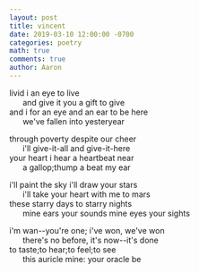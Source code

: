 ```yaml
---
layout: post
title: vincent
date: 2019-03-10 12:00:00 -0700
categories: poetry 
math: true
comments: true
author: Aaron
---
```



livid i an eye to live  
&nbsp;&nbsp;&nbsp;&nbsp;&nbsp;&nbsp;and give it you a gift to give  
and i for an eye and an ear to be here  
&nbsp;&nbsp;&nbsp;&nbsp;&nbsp;&nbsp;we've fallen into yesteryear  

through poverty despite our cheer  
&nbsp;&nbsp;&nbsp;&nbsp;&nbsp;&nbsp;i'll give-it-all and give-it-here  
your heart i hear a heartbeat near  
&nbsp;&nbsp;&nbsp;&nbsp;&nbsp;&nbsp;a gallop;thump a beat my ear  

i'll paint the sky i'll draw your stars  
&nbsp;&nbsp;&nbsp;&nbsp;&nbsp;&nbsp;i'll take your heart with me to mars  
these starry days to starry nights  
&nbsp;&nbsp;&nbsp;&nbsp;&nbsp;&nbsp;mine ears your sounds mine eyes your sights  

i'm wan--you're one; i've won, we've won  
&nbsp;&nbsp;&nbsp;&nbsp;&nbsp;&nbsp;there's no before, it's now--it's done  
to taste;to hear;to feel;to see  
&nbsp;&nbsp;&nbsp;&nbsp;&nbsp;&nbsp;this auricle mine: your oracle be  